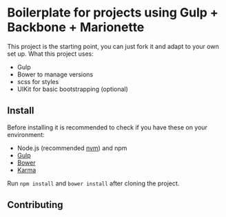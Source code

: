 # Boilerplate for projects using Gulp + Backbone + Marionette
This project is the starting point, you can just fork it and adapt to your own
set up. What this project uses:

- Gulp
- Bower to manage versions
- scss for styles
- UIKit for basic bootstrapping (optional)

## Install
Before installing it is recommended to check if you have these on your environment:

- Node.js (recommended [nvm](https://github.com/creationix/nvm)) and npm
- [Gulp](http://gulpjs.com/)
- [Bower](http://bower.io/)
- [Karma](https://github.com/karma-runner/karma)

Run `npm install` and `bower install` after cloning the project.

## Contributing
